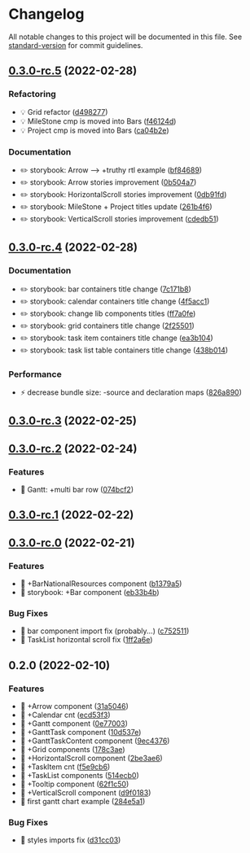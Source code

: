 # Changelog

All notable changes to this project will be documented in this file. See [standard-version](https://github.com/conventional-changelog/standard-version) for commit guidelines.

## [0.3.0-rc.5](https://github.com/NikitaSmithTheOne/react-gantt-chart/compare/v0.3.0-rc.4...v0.3.0-rc.5) (2022-02-28)


### Refactoring

* 💡 Grid refactor ([d498277](https://github.com/NikitaSmithTheOne/react-gantt-chart/commit/d498277e23eaf20109c09bc50314d5c06eafee96))
* 💡 MileStone cmp is moved into Bars ([f46124d](https://github.com/NikitaSmithTheOne/react-gantt-chart/commit/f46124d86a3a73c81e0da3462500d4727238d59f))
* 💡 Project cmp is moved into Bars ([ca04b2e](https://github.com/NikitaSmithTheOne/react-gantt-chart/commit/ca04b2ee9fd986ae05138ea10e1985244eb9d900))


### Documentation

* ✏️ storybook: Arrow --> +truthy rtl example ([bf84689](https://github.com/NikitaSmithTheOne/react-gantt-chart/commit/bf84689e1cdcd9c77b55681646c9930e688b549f))
* ✏️ storybook: Arrow stories improvement ([0b504a7](https://github.com/NikitaSmithTheOne/react-gantt-chart/commit/0b504a7cc07b6714e2fe8e5fbd57ea3e4e8b2343))
* ✏️ storybook: HorizontalScroll stories improvement ([0db91fd](https://github.com/NikitaSmithTheOne/react-gantt-chart/commit/0db91fd068e27398581f36ad7e822697476b974e))
* ✏️ storybook: MileStone + Project titles update ([261b4f6](https://github.com/NikitaSmithTheOne/react-gantt-chart/commit/261b4f6d32a1b8b6a1134dfe20f4b3758463648f))
* ✏️ storybook: VerticalScroll stories improvement ([cdedb51](https://github.com/NikitaSmithTheOne/react-gantt-chart/commit/cdedb51d7334806b60bfb314b7854601fa969726))

## [0.3.0-rc.4](https://github.com/NikitaSmithTheOne/react-gantt-chart/compare/v0.3.0-rc.3...v0.3.0-rc.4) (2022-02-28)


### Documentation

* ✏️ storybook: bar containers title change ([7c171b8](https://github.com/NikitaSmithTheOne/react-gantt-chart/commit/7c171b8fa4a1b2c97bd6504c9bbd5118d1c69c26))
* ✏️ storybook: calendar containers title change ([4f5acc1](https://github.com/NikitaSmithTheOne/react-gantt-chart/commit/4f5acc14805082daf1c7b0320746dd2f114209c7))
* ✏️ storybook: change lib components titles ([ff7a0fe](https://github.com/NikitaSmithTheOne/react-gantt-chart/commit/ff7a0feac270f75ad6797e88888bdc28addb13ba))
* ✏️ storybook: grid containers title change ([2f25501](https://github.com/NikitaSmithTheOne/react-gantt-chart/commit/2f255015b607f1b4f83d3db51934e3c694375072))
* ✏️ storybook: task item containers title change ([ea3b104](https://github.com/NikitaSmithTheOne/react-gantt-chart/commit/ea3b1044e3fba4ef7d9fbfb1f23d0b1a5c6cddd8))
* ✏️ storybook: task list table containers title change ([438b014](https://github.com/NikitaSmithTheOne/react-gantt-chart/commit/438b01496e4aab3edefff9989df4189793ea3f58))


### Performance

* ⚡️ decrease bundle size: -source and declaration maps ([826a890](https://github.com/NikitaSmithTheOne/react-gantt-chart/commit/826a89059ba87751320edff9dca0755d4ffd72df))

## [0.3.0-rc.3](https://github.com/NikitaSmithTheOne/react-gantt-chart/compare/v0.3.0-rc.2...v0.3.0-rc.3) (2022-02-25)

## [0.3.0-rc.2](https://github.com/NikitaSmithTheOne/react-gantt-chart/compare/v0.3.0-rc.1...v0.3.0-rc.2) (2022-02-24)


### Features

* 🎸 Gantt: +multi bar row ([074bcf2](https://github.com/NikitaSmithTheOne/react-gantt-chart/commit/074bcf20baba6cd7ac65f650a758902d901193ff))

## [0.3.0-rc.1](https://github.com/NikitaSmithTheOne/react-gantt-chart/compare/v0.3.0-rc.0...v0.3.0-rc.1) (2022-02-22)

## [0.3.0-rc.0](https://github.com/NikitaSmithTheOne/react-gantt-chart/compare/v0.2.0...v0.3.0-rc.0) (2022-02-21)


### Features

* 🎸 +BarNationalResources component ([b1379a5](https://github.com/NikitaSmithTheOne/react-gantt-chart/commit/b1379a5a8f321d1ffd7d19b66c79bd2ebe65bcdf))
* 🎸 storybook: +Bar component ([eb33b4b](https://github.com/NikitaSmithTheOne/react-gantt-chart/commit/eb33b4bec7c008b1ca4cc6996acf59cdcc05fcdc))


### Bug Fixes

* 🐛 bar component import fix (probably...) ([c752511](https://github.com/NikitaSmithTheOne/react-gantt-chart/commit/c752511f7bfb54419225a6115b93dc705fe40e94))
* 🐛 TaskList horizontal scroll fix ([1ff2a6e](https://github.com/NikitaSmithTheOne/react-gantt-chart/commit/1ff2a6eb600687f77b724217a7710cd67026827c))

## 0.2.0 (2022-02-10)


### Features

* 🎸 +Arrow component ([31a5046](https://github.com/NikitaSmithTheOne/react-gantt-chart/commit/31a50467176c2778d46ec0199cb2cce3be3cce05))
* 🎸 +Calendar cnt ([ecd53f3](https://github.com/NikitaSmithTheOne/react-gantt-chart/commit/ecd53f30d3def8a8616c0462f44224d7a3288a87))
* 🎸 +Gantt component ([0e77003](https://github.com/NikitaSmithTheOne/react-gantt-chart/commit/0e77003600d85c43a3f7111c930694b4b7f6fced))
* 🎸 +GanttTask component ([10d537e](https://github.com/NikitaSmithTheOne/react-gantt-chart/commit/10d537ef3cbfb4c247e60c9e617ee706bc3f527f))
* 🎸 +GanttTaskContent component ([9ec4376](https://github.com/NikitaSmithTheOne/react-gantt-chart/commit/9ec4376c0d286b7363badc1bd224e9b6bd92decd))
* 🎸 +Grid components ([178c3ae](https://github.com/NikitaSmithTheOne/react-gantt-chart/commit/178c3ae1f3818a3d250ca5fb031439888faf9794))
* 🎸 +HorizontalScroll component ([2be3ae6](https://github.com/NikitaSmithTheOne/react-gantt-chart/commit/2be3ae6f31a68ba247625dae867f53fe0535301f))
* 🎸 +TaskItem cnt ([f5e9cb6](https://github.com/NikitaSmithTheOne/react-gantt-chart/commit/f5e9cb688dad1958855c1017ae881cd54c878fb8))
* 🎸 +TaskList components ([514ecb0](https://github.com/NikitaSmithTheOne/react-gantt-chart/commit/514ecb0ffdef89b44f2c342cda1aa248f390abfe))
* 🎸 +Tooltip component ([62f1c50](https://github.com/NikitaSmithTheOne/react-gantt-chart/commit/62f1c50413e636747dec7a3b1f4e06784efc5fb1))
* 🎸 +VerticalScroll component ([d9f0183](https://github.com/NikitaSmithTheOne/react-gantt-chart/commit/d9f01830dba5a9837116a8181594e9dca062055e))
* 🎸 first gantt chart example ([284e5a1](https://github.com/NikitaSmithTheOne/react-gantt-chart/commit/284e5a1ff47abd75a93aace82d3f7f7611208cb5))


### Bug Fixes

* 🐛 styles imports fix ([d31cc03](https://github.com/NikitaSmithTheOne/react-gantt-chart/commit/d31cc03c9aea4d8c6e8abbd3a63722dcccb1a56a))
